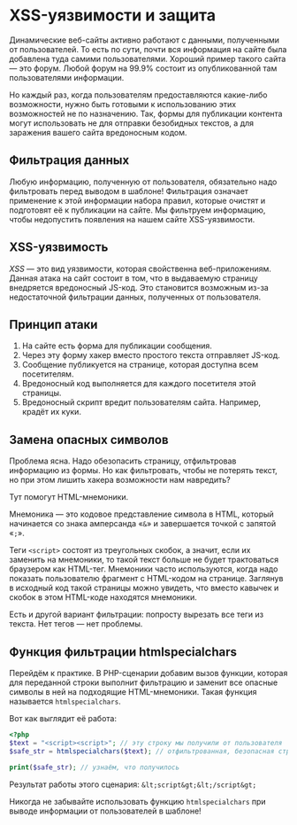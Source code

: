 # XSS-уязвимости и защита

Динамические веб-сайты активно работают с данными, полученными от пользователей. То есть по сути, почти вся информация на сайте была добавлена туда самими пользователями. Хороший пример такого сайта — это форум. Любой форум на 99.9% состоит из опубликованной там пользователями информации.

Но каждый раз, когда пользователям предоставляются какие-либо возможности, нужно быть готовыми к использованию этих возможностей не по назначению. Так, формы для публикации контента могут использовать не для отправки безобидных текстов, а для заражения вашего сайта вредоносным кодом.

## Фильтрация данных

Любую информацию, полученную от пользователя, обязательно надо фильтровать перед выводом в шаблоне! Фильтрация означает применение к этой информации набора правил, которые очистят и подготовят её к публикации на сайте. Мы фильтруем информацию, чтобы недопустить появления на нашем сайте XSS-уязвимости.

## XSS-уязвимость

_XSS_ — это вид уязвимости, которая свойственна веб-приложениям.
Данная атака на сайт состоит в том, что в выдаваемую страницу внедряется вредоносный JS-код. Это становится возможным из-за недостаточной фильтрации данных, полученных от пользователя.

## Принцип атаки

1. На сайте есть форма для публикации сообщения.
2. Через эту форму хакер вместо простого текста отправляет JS-код.
3. Сообщение публикуется на странице, которая доступна всем посетителям.
4. Вредоносный код выполняется для каждого посетителя этой страницы.
5. Вредоносный скрипт вредит пользователям сайта. Например, крадёт их куки.

## Замена опасных символов

Проблема ясна. Надо обезопасить страницу, отфильтровав информацию из формы. Но как фильтровать, чтобы не потерять текст, но при этом лишить хакера возможности нам навредить?

Тут помогут HTML-мнемоники.

Мнемоника — это кодовое представление символа в HTML, который начинается со знака амперсанда «`&`» и завершается точкой с запятой «`;`».

Теги `<script>` состоят из треугольных скобок, а значит, если их заменить на мнемоники, то такой текст больше не будет трактоваться браузером как HTML-тег. Мнемоники часто используются, когда надо показать пользователю фрагмент с HTML-кодом на странице. Заглянув в исходный код такой страницы можно увидеть, что вместо кавычек и скобок в этом HTML-коде находятся мнемоники.

Есть и другой вариант фильтрации: попросту вырезать все теги из текста. Нет тегов — нет проблемы.

## Функция фильтрации htmlspecialchars

Перейдём к практике. В PHP-сценарии добавим вызов функции, которая для переданной строки выполнит фильтрацию и заменит все опасные символы в ней на подходящие HTML-мнемоники. Такая функция называется `htmlspecialchars`.

Вот как выглядит её работа:

```php
<?php
$text = "<script><script>"; // эту строку мы получили от пользователя
$safe_str = htmlspecialchars($text); // отфильтрованная, безопасная строка

print($safe_str); // узнаём, что получилось
```

Результат работы этого сценария: `&lt;script&gt;&lt;/script&gt;`

Никогда не забывайте использовать функцию `htmlspecialchars` при выводе информации от пользователей в шаблоне!

